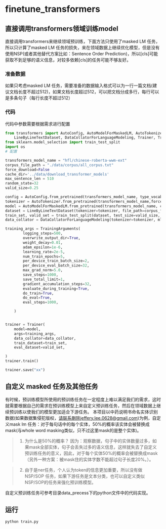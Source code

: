 # finetune_transformers



## 直接调用transformers领域训练model

直接调用transformers来继续领域预训练，下面方法只使用了masked LM 任务，所以只计算了masked LM 任务的损失，来在领域数据上继续优化模型，但是没有使用NSP(或者其他替代方案比如：Sentence Order Prediction)，所以[cls]可能获取不到足够的语义信息，对较多依赖[cls]的任务可能不够友好。

### 准备数据

如果只考虑masked LM 任务，需要准备的数据输入格式可以为一行一篇文档(建议文档长度不超过512)，如果文档长度超过512，可以把文档分成多行，每行可以是多条句子（每行长度不超过512）

### 代码

代码中参数需要根据需求进行配置

```python
from transformers import AutoConfig, AutoModelForMaskedLM, AutoTokenizer, \
    LineByLineTextDataset, DataCollatorForLanguageModeling, Trainer, TrainingArguments,RobertaConfig
from sklearn.model_selection import train_test_split
import os
# 配置

transformers_model_name = "hfl/chinese-roberta-wwm-ext"
corpus_file_path = "./data/corpus/all_corpus.txt"
force_download=False
cache_dir='../data/download_transformer_models'
max_sentence_len = 510
random_state=32
valid_size=0.25

config = AutoConfig.from_pretrained(transformers_model_name, type_vocab_size=2,force_download=force_download,cache_dir=cache_dir)
tokenizer = AutoTokenizer.from_pretrained(transformers_model_name,force_download=force_download,cache_dir=cache_dir )
model = AutoModelForMaskedLM.from_pretrained(transformers_model_name, config=config,force_download=force_download,cache_dir=cache_dir)
dataset = LineByLineTextDataset(tokenizer=tokenizer, file_path=corpus_file_path, block_size=max_sentence_len )
train_set, valid_set = train_test_split(dataset, test_size=valid_size, random_state=random_state)
data_collator = DataCollatorForLanguageModeling(tokenizer=tokenizer, mlm=True, mlm_probability=0.15)

training_args = TrainingArguments(
        logging_steps=500,
        overwrite_output_dir=True,
        weight_decay=0.01,
        adam_epsilon=1e-6,
        learning_rate=2e-5,
        num_train_epochs=5,
        per_device_train_batch_size=2,
        per_device_eval_batch_size=32,
        max_grad_norm=5.0,
        save_steps=1000,
        save_total_limit=1,
        gradient_accumulation_steps=32,
        evaluate_during_training=True,
        do_train=True,
        do_eval=True,
        eval_steps=1000,

    )


trainer = Trainer(
    model=model,
    args=training_args,
    data_collator=data_collator,
    train_dataset=train_set,
    eval_dataset=valid_set,

)
trainer.train()

trainer.save("xx")
```

## 自定义 masked 任务及其他任务

有时候，预训练模型所使用的预训练任务在一定程度上难以满足我们的需求，这时就需要根据自己的需求在预训练模型上来自定义预训练任务，然后在领域数据上继续预训练以使我们的模型更加适合下游任务。
本项目以中药说明书命名实体识别数据(如果数据集侵犯版权，请联系删除jeffery.lee.0628@gmail.com)为例，自定义mask lm 任务：对于每句话中的每个实体，50%的概率该实体会被替换成mask(与whole word masking类似，只不过这里mask的是整个实体)。
> 1. 为什么是50%的概率？
     因为：观察数据，句子中的实体数量过多，如果mask全部实体，句子会丢失过多的语义信息，这样就失去了自定义预训练任务的意义，因此，对于每个实体50%的概率会被替换成mask（另外一种方案：被mask住的实体字数不能超过句子长度20%。）。
     
> 2. 由于是ner任务，个人认为token的信息更加重要，所以没有做NSP/SOP 任务，如果下游任务是文本分类，也可以自定义类似NSP/SOP的任务来强化预训练模型。

自定义预训练任务可参考目录data_precess下的python文件中的代码实现。

## 运行
```python
python train.py
```
